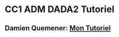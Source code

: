 # CC1 ADM DADA2 Tutoriel
## Damien Quemener: [Mon Tutoriel](https://github.com/DAMIEN-Q/TUTORIEL-ADM/blob/main/DADA2.md)
